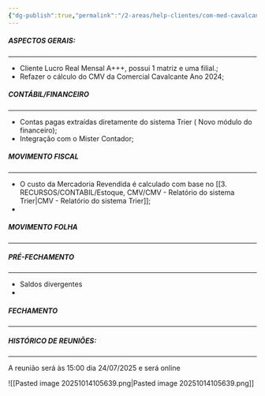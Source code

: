 ```yaml
---
{"dg-publish":true,"permalink":"/2-areas/help-clientes/com-med-cavalcante/","dgPassFrontmatter":true,"created":"2025-04-16T10:03:28.299-03:00","updated":"2025-10-14T10:56:47.312-03:00"}
---
```


##### **ASPECTOS GERAIS:**
___

 - Cliente Lucro Real Mensal A+++, possui 1 matriz e uma filial.;
 - Refazer o cálculo do CMV da Comercial Cavalcante Ano 2024;




##### **CONTÁBIL/FINANCEIRO**
___
 - Contas pagas extraídas diretamente do sistema Trier ( Novo módulo do financeiro);
 - Integração com o Mister Contador;





##### **MOVIMENTO FISCAL**
____

 - O custo da Mercadoria Revendida é calculado com base no [[3. RECURSOS/CONTABIL/Estoque, CMV/CMV - Relatório do sistema Trier\|CMV - Relatório do sistema Trier]];
 - 



##### **MOVIMENTO FOLHA**
____




##### **PRÉ-FECHAMENTO**
___

 - Saldos divergentes
 - 



##### **FECHAMENTO**
___










##### **HISTÓRICO DE REUNIÕES:**
___

A reunião será às 15:00 dia 24/07/2025 e será online

![[Pasted image 20251014105639.png\|Pasted image 20251014105639.png]]